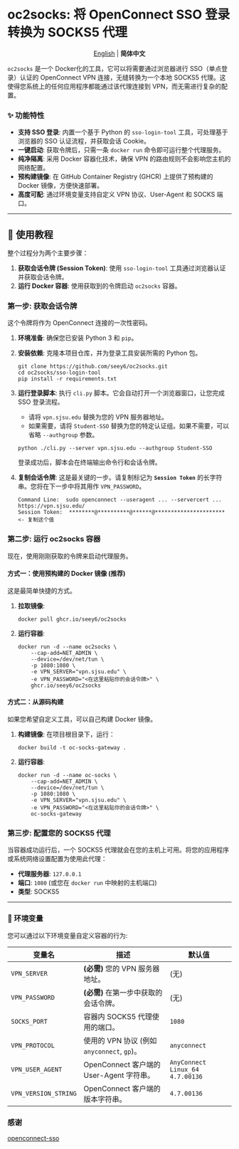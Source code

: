 # oc2socks: 将 OpenConnect SSO 登录转换为 SOCKS5 代理

<p align="center">
<a href="https://github.com/Seey6/oc2socks/blob/main/readme.md">English</a> | <b>简体中文</b>
</p>

`oc2socks` 是一个 Docker化的工具，它可以将需要通过浏览器进行 SSO（单点登录）认证的 OpenConnect VPN 连接，无缝转换为一个本地 SOCKS5 代理。这使得您系统上的任何应用程序都能通过该代理连接到 VPN，而无需进行复杂的配置。

### ✨ 功能特性

  * **支持 SSO 登录**: 内置一个基于 Python 的 `sso-login-tool` 工具，可处理基于浏览器的 SSO 认证流程，并获取会话 Cookie。
  * **一键启动**: 获取令牌后，只需一条 `docker run` 命令即可运行整个代理服务。
  * **纯净隔离**: 采用 Docker 容器化技术，确保 VPN 的路由规则不会影响您主机的网络配置。
  * **预构建镜像**: 在 GitHub Container Registry (GHCR) 上提供了预构建的 Docker 镜像，方便快速部署。
  * **高度可配**: 通过环境变量支持自定义 VPN 协议、User-Agent 和 SOCKS 端口。

-----

## 🚀 使用教程

整个过程分为两个主要步骤：

1.  **获取会话令牌 (Session Token)**: 使用 `sso-login-tool` 工具通过浏览器认证并获取会话令牌。
2.  **运行 Docker 容器**: 使用获取到的令牌启动 `oc2socks` 容器。

### 第一步: 获取会话令牌

这个令牌将作为 OpenConnect 连接的一次性密码。

1.  **环境准备**: 确保您已安装 Python 3 和 `pip`。

2.  **安装依赖**: 克隆本项目仓库，并为登录工具安装所需的 Python 包。

    ```shell
    git clone https://github.com/seey6/oc2socks.git
    cd oc2socks/sso-login-tool
    pip install -r requirements.txt
    ```

3.  **运行登录脚本**: 执行 `cli.py` 脚本。它会自动打开一个浏览器窗口，让您完成 SSO 登录流程。

      * 请将 `vpn.sjsu.edu` 替换为您的 VPN 服务器地址。
      * 如果需要，请将 `Student-SSO` 替换为您的特定认证组。如果不需要，可以省略 `--authgroup` 参数。

    <!-- end list -->

    ```shell
    python ./cli.py --server vpn.sjsu.edu --authgroup Student-SSO
    ```

    登录成功后，脚本会在终端输出命令行和会话令牌。

4.  **复制会话令牌**: 这是最关键的一步。请复制标记为 **`Session Token`** 的长字符串。您将在下一步中将其用作 `VPN_PASSWORD`。

    ```text
    Command Line:  sudo openconnect --useragent ... --servercert ... https://vpn.sjsu.edu/
    Session Token:  ********@**********@******@********************** <- 复制这个值
    ```

### 第二步: 运行 oc2socks 容器

现在，使用刚刚获取的令牌来启动代理服务。

#### 方式一：使用预构建的 Docker 镜像 (推荐)

这是最简单快捷的方式。

1.  **拉取镜像**:

    ```shell
    docker pull ghcr.io/seey6/oc2socks
    ```

2.  **运行容器**:

    ```shell
    docker run -d --name oc2socks \
        --cap-add=NET_ADMIN \
        --device=/dev/net/tun \
        -p 1080:1080 \
        -e VPN_SERVER="vpn.sjsu.edu" \
        -e VPN_PASSWORD="<在这里粘贴你的会话令牌>" \
        ghcr.io/seey6/oc2socks
    ```

#### 方式二：从源码构建

如果您希望自定义工具，可以自己构建 Docker 镜像。

1.  **构建镜像**: 在项目根目录下，运行：

    ```shell
    docker build -t oc-socks-gateway .
    ```

2.  **运行容器**:

    ```shell
    docker run -d --name oc-socks \
        --cap-add=NET_ADMIN \
        --device=/dev/net/tun \
        -p 1080:1080 \
        -e VPN_SERVER="vpn.sjsu.edu" \
        -e VPN_PASSWORD="<在这里粘贴你的会话令牌>" \
        oc-socks-gateway
    ```

### 第三步: 配置您的 SOCKS5 代理

当容器成功运行后，一个 SOCKS5 代理就会在您的主机上可用。将您的应用程序或系统网络设置配置为使用此代理：

  * **代理服务器**: `127.0.0.1`
  * **端口**: `1080` (或您在 `docker run` 中映射的主机端口)
  * **类型**: SOCKS5

-----

### 🔧 环境变量

您可以通过以下环境变量自定义容器的行为:

| 变量名               | 描述                                           | 默认值                        |
| -------------------- | ---------------------------------------------- | ----------------------------- |
| `VPN_SERVER`         | **(必需)** 您的 VPN 服务器地址。               | (无)                          |
| `VPN_PASSWORD`       | **(必需)** 在第一步中获取的会话令牌。          | (无)                          |
| `SOCKS_PORT`         | 容器内 SOCKS5 代理使用的端口。                 | `1080`                        |
| `VPN_PROTOCOL`       | 使用的 VPN 协议 (例如 `anyconnect`, `gp`)。    | `anyconnect`                  |
| `VPN_USER_AGENT`     | OpenConnect 客户端的 User-Agent 字符串。       | `AnyConnect Linux_64 4.7.00136` |
| `VPN_VERSION_STRING` | OpenConnect 客户端的版本字符串。               | `4.7.00136`                   |

### 感谢
[openconnect-sso](https://github.com/vlaci/openconnect-sso)